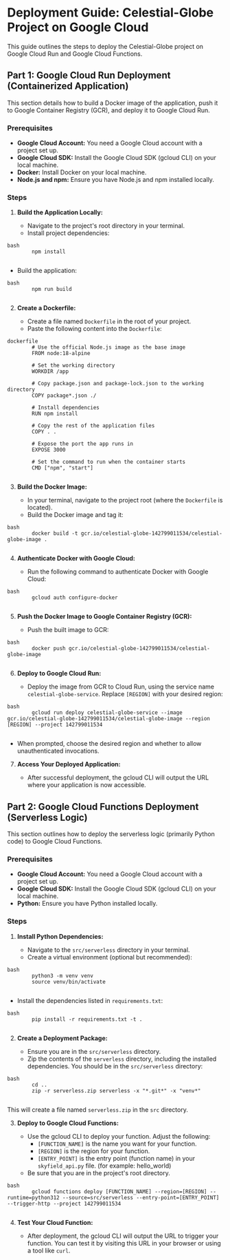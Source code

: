 # Deployment Guide: Celestial-Globe Project on Google Cloud

This guide outlines the steps to deploy the Celestial-Globe project on Google Cloud Run and Google Cloud Functions.

## Part 1: Google Cloud Run Deployment (Containerized Application)

This section details how to build a Docker image of the application, push it to Google Container Registry (GCR), and deploy it to Google Cloud Run.

### Prerequisites

*   **Google Cloud Account:** You need a Google Cloud account with a project set up.
*   **Google Cloud SDK:** Install the Google Cloud SDK (gcloud CLI) on your local machine.
*   **Docker:** Install Docker on your local machine.
*   **Node.js and npm:** Ensure you have Node.js and npm installed locally.

### Steps

1.  **Build the Application Locally:**

    *   Navigate to the project's root directory in your terminal.
    *   Install project dependencies:
```
bash
        npm install
        
```
*   Build the application:
```
bash
        npm run build
        
```
2.  **Create a Dockerfile:**

    *   Create a file named `Dockerfile` in the root of your project.
    *   Paste the following content into the `Dockerfile`:
```
dockerfile
        # Use the official Node.js image as the base image
        FROM node:18-alpine

        # Set the working directory
        WORKDIR /app

        # Copy package.json and package-lock.json to the working directory
        COPY package*.json ./

        # Install dependencies
        RUN npm install

        # Copy the rest of the application files
        COPY . .

        # Expose the port the app runs in
        EXPOSE 3000

        # Set the command to run when the container starts
        CMD ["npm", "start"]
        
```
3.  **Build the Docker Image:**

    *   In your terminal, navigate to the project root (where the `Dockerfile` is located).
    *   Build the Docker image and tag it:
```
bash
        docker build -t gcr.io/celestial-globe-142799011534/celestial-globe-image .
        
```
4.  **Authenticate Docker with Google Cloud:**

    *   Run the following command to authenticate Docker with Google Cloud:
```
bash
        gcloud auth configure-docker
        
```
5.  **Push the Docker Image to Google Container Registry (GCR):**

    *   Push the built image to GCR:
```
bash
        docker push gcr.io/celestial-globe-142799011534/celestial-globe-image
        
```
6.  **Deploy to Google Cloud Run:**

    *   Deploy the image from GCR to Cloud Run, using the service name `celestial-globe-service`. Replace `[REGION]` with your desired region:
```
bash
        gcloud run deploy celestial-globe-service --image gcr.io/celestial-globe-142799011534/celestial-globe-image --region [REGION] --project 142799011534
        
```
*   When prompted, choose the desired region and whether to allow unauthenticated invocations.

7.  **Access Your Deployed Application:**

    *   After successful deployment, the gcloud CLI will output the URL where your application is now accessible.

## Part 2: Google Cloud Functions Deployment (Serverless Logic)

This section outlines how to deploy the serverless logic (primarily Python code) to Google Cloud Functions.

### Prerequisites

*   **Google Cloud Account:** You need a Google Cloud account with a project set up.
*   **Google Cloud SDK:** Install the Google Cloud SDK (gcloud CLI) on your local machine.
*   **Python:** Ensure you have Python installed locally.

### Steps

1.  **Install Python Dependencies:**

    *   Navigate to the `src/serverless` directory in your terminal.
    *   Create a virtual environment (optional but recommended):
```
bash
        python3 -m venv venv
        source venv/bin/activate
        
```
*   Install the dependencies listed in `requirements.txt`:
```
bash
        pip install -r requirements.txt -t .
        
```
2.  **Create a Deployment Package:**

    *   Ensure you are in the `src/serverless` directory.
    *   Zip the contents of the `serverless` directory, including the installed dependencies. You should be in the `src/serverless` directory:
```
bash
        cd ..
        zip -r serverless.zip serverless -x "*.git*" -x "venv*"
        
```
This will create a file named `serverless.zip` in the `src` directory.

3.  **Deploy to Google Cloud Functions:**

    *   Use the gcloud CLI to deploy your function. Adjust the following:
        *   `[FUNCTION_NAME]` is the name you want for your function.
        *   `[REGION]` is the region for your function.
        *   `[ENTRY_POINT]` is the entry point (function name) in your `skyfield_api.py` file. (for example: hello_world)
    *   Be sure that you are in the project's root directory.
```
bash
        gcloud functions deploy [FUNCTION_NAME] --region=[REGION] --runtime=python312 --source=src/serverless --entry-point=[ENTRY_POINT] --trigger-http --project 142799011534
        
```
4.  **Test Your Cloud Function:**

    *   After deployment, the gcloud CLI will output the URL to trigger your function. You can test it by visiting this URL in your browser or using a tool like `curl`.